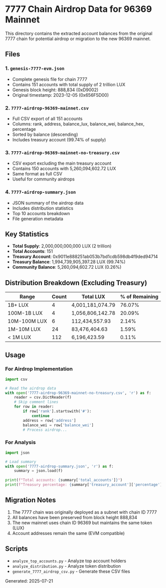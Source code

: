 # 7777 Chain Airdrop Data for 96369 Mainnet

This directory contains the extracted account balances from the original 7777 chain for potential airdrop or migration to the new 96369 mainnet.

## Files

### 1. `genesis-7777-evm.json`
- Complete genesis file for chain 7777
- Contains 151 accounts with total supply of 2 trillion LUX
- Genesis block height: 888,834 (0xD9002)
- Original timestamp: 2023-12-05 (0x656F5D00)

### 2. `7777-airdrop-96369-mainnet.csv`
- Full CSV export of all 151 accounts
- Columns: rank, address, balance_lux, balance_wei, balance_hex, percentage
- Sorted by balance (descending)
- Includes treasury account (99.74% of supply)

### 3. `7777-airdrop-96369-mainnet-no-treasury.csv`
- CSV export excluding the main treasury account
- Contains 150 accounts with 5,260,094,602.72 LUX
- Same format as full CSV
- Useful for community airdrops

### 4. `7777-airdrop-summary.json`
- JSON summary of the airdrop data
- Includes distribution statistics
- Top 10 accounts breakdown
- File generation metadata

## Key Statistics

- **Total Supply**: 2,000,000,000,000 LUX (2 trillion)
- **Total Accounts**: 151
- **Treasury Account**: 0x9011e888251ab053b7bd1cdb598db4f9ded94714
- **Treasury Balance**: 1,994,739,905,397.28 LUX (99.74%)
- **Community Balance**: 5,260,094,602.72 LUX (0.26%)

## Distribution Breakdown (Excluding Treasury)

| Range | Count | Total LUX | % of Remaining |
|-------|-------|-----------|----------------|
| 1B+ LUX | 4 | 4,001,181,074.79 | 76.07% |
| 100M-1B LUX | 4 | 1,056,806,142.78 | 20.09% |
| 10M-100M LUX | 6 | 112,434,557.93 | 2.14% |
| 1M-10M LUX | 24 | 83,476,404.63 | 1.59% |
| < 1M LUX | 112 | 6,196,423.59 | 0.11% |

## Usage

### For Airdrop Implementation
```python
import csv

# Read the airdrop data
with open('7777-airdrop-96369-mainnet-no-treasury.csv', 'r') as f:
    reader = csv.DictReader(f)
    # Skip comment lines
    for row in reader:
        if row['rank'].startswith('#'):
            continue
        address = row['address']
        balance_wei = row['balance_wei']
        # Process airdrop...
```

### For Analysis
```python
import json

# Load summary
with open('7777-airdrop-summary.json', 'r') as f:
    summary = json.load(f)
    
print(f"Total accounts: {summary['total_accounts']}")
print(f"Treasury percentage: {summary['treasury_account']['percentage']}%")
```

## Migration Notes

1. The 7777 chain was originally deployed as a subnet with chain ID 7777
2. All balances have been preserved from block height 888,834
3. The new mainnet uses chain ID 96369 but maintains the same token (LUX)
4. Account addresses remain the same (EVM compatible)

## Scripts

- `analyze_top_accounts.py` - Analyze top account holders
- `analyze_distribution.py` - Analyze token distribution
- `generate_7777_airdrop_csv.py` - Generate these CSV files

Generated: 2025-07-21